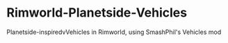 # Rimworld-Planetside-Vehicles
Planetside-inspiredvVehicles in Rimworld, using SmashPhil's Vehicles mod
